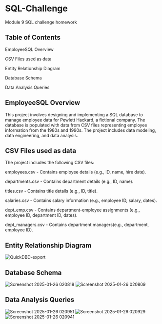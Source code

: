 # SQL-Challenge
Module 9 SQL challenge homework

## Table of Contents

EmployeeSQL Overview

CSV Files used as data

Entity Relationship Diagram

Database Schema

Data Analysis Queries

## EmployeeSQL Overview
This project involves designing and implementing a SQL database to manage employee data for Pewlett Hackard, a fictional company. The database is populated with data from CSV files representing employee information from the 1980s and 1990s. The project includes data modeling, data engineering, and data analysis.

## CSV Files used as data
The project includes the following CSV files:

employees.csv - Contains employee details (e.g., ID, name, hire date).

departments.csv - Contains department details (e.g., ID, name).

titles.csv - Contains title details (e.g., ID, title).

salaries.csv - Contains salary information (e.g., employee ID, salary, dates).

dept_emp.csv - Contains department-employee assignments (e.g., employee ID, department ID, dates).

dept_managers.csv - Contains department managers(e.g., department, employee ID).

## Entity Relationship Diagram
![QuickDBD-export](https://github.com/user-attachments/assets/f642ce99-eda2-4dea-985c-072769fea9d4)

## Database Schema

![Screenshot 2025-01-26 020818](https://github.com/user-attachments/assets/68afaa18-6a6b-4010-89b4-f7ba79b3c75a)
![Screenshot 2025-01-26 020809](https://github.com/user-attachments/assets/5e20dd2e-7f6c-47e7-9d2a-b5c1953485b9)

## Data Analysis Queries

![Screenshot 2025-01-26 020951](https://github.com/user-attachments/assets/94f83925-89ac-4b74-8807-f95b73aca7e4)
![Screenshot 2025-01-26 020929](https://github.com/user-attachments/assets/9ab2eb67-fc4c-4e50-a83d-c1e996026ac0)
![Screenshot 2025-01-26 020941](https://github.com/user-attachments/assets/a1bf0a8f-b18d-4589-8297-f48ae0ef7734)

